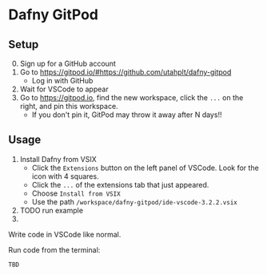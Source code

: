 # Dafny GitPod

## Setup

0. Sign up for a GitHub account
1. Go to <https://gitpod.io/#https://github.com/utahplt/dafny-gitpod>
    * Log in with GitHub
2. Wait for VSCode to appear
3. Go to <https://gitpod.io>, find the new workspace, click the `...` on the
   right, and pin this workspace.
    * If you don't pin it, GitPod may throw it away after N days!!

## Usage

1. Install Dafny from VSIX
    * Click the `Extensions` button on the left panel of VSCode. Look for the
      icon with 4 squares.
    * Click the `...` of the extensions tab that just appeared.
    * Choose `Install from VSIX`
    * Use the path `/workspace/dafny-gitpod/ide-vscode-3.2.2.vsix`
2. TODO run example
3. 


Write code in VSCode like normal.

Run code from the terminal:

```
TBD
```

